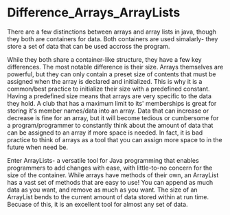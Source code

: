 # Difference_Arrays_ArrayLists
There are a few distinctions between arrays and array lists in java, though they both are containers for data. Both containers are used simalarly- they store a set of data that can be used accross the program.

While they both share a container-like structure, they have a few key differences. The most notable difference is their size. Arrays themselves are powerful, but they can only contain a preset size of contents that must be assigned when the array is declared and initialized. This is why it is a common/best practice to initialize their size with a predefined constant. Having a predefined size means that arrays are very specific to the data they hold. A club that has a maximum limit to its' memberships is great for storing it's member names/data into an array. Data that can increase or decrease is fine for an array, but it will become tedious or cumbersome for a program/programmer to constantly think about the amount of data that can be assigned to an array if more space is needed. In fact, it is bad practice to think of arrays as a tool that you can assign more space to in the future when need be. 

Enter ArrayLists- a versatile tool for Java programming that enables programmers to add changes with ease, with little-to-no concern for the size of the container. While arrays have methods of their own, an ArrayList has a vast set of methods that are easy to use! You can append as much data as you want, and remove as much as you want. The size of an ArrayList bends to the current amount of data stored within at run time. Becuase of this, it is an excellent tool for almost any set of data.
